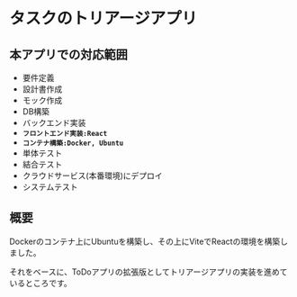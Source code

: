 # タスクのトリアージアプリ
## 本アプリでの対応範囲
- 要件定義
- 設計書作成
- モック作成
- DB構築
- バックエンド実装
- **`フロントエンド実装:React`**
- **`コンテナ構築:Docker, Ubuntu`**
- 単体テスト
- 結合テスト
- クラウドサービス(本番環境)にデプロイ
- システムテスト
## 概要
Dockerのコンテナ上にUbuntuを構築し、その上にViteでReactの環境を構築しました。

それをベースに、ToDoアプリの拡張版としてトリアージアプリの実装を進めているところです。

